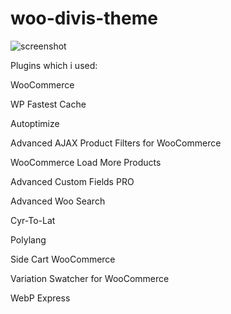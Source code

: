 # woo-divis-theme
![screenshot](https://user-images.githubusercontent.com/58982535/112156957-ca2c0e80-8bf7-11eb-9c95-b27e18679009.png)


Plugins which i used:

WooCommerce

WP Fastest Cache

Autoptimize

Advanced AJAX Product Filters for WooCommerce

WooCommerce Load More Products

Advanced Custom Fields PRO

Advanced Woo Search

Cyr-To-Lat

Polylang

Side Cart WooCommerce

Variation Swatcher for WooCommerce

WebP Express
